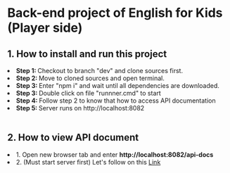 # Back-end project of English for Kids (Player side)

## 1. How to install and run this project

<li><b>Step 1: </b>Checkout to branch "dev" and clone sources first.</li>
<li><b>Step 2: </b>Move to cloned sources and open terminal.</li>
<li><b>Step 3: </b>Enter "npm i" and wait until all dependencies are downloaded.</li>
<li><b>Step 3: </b>Double click on file "runnner.cmd" to start</li>
<li><b>Step 4: </b>Follow step 2 to know that how to access API documentation</li>
<li><b>Step 5: </b>Server runs on http://localhost:8082</li>

</br>

## 2. How to view API document

<li>1. Open new browser tab and enter <b>http://localhost:8082/api-docs</b></li>

<li>2. (Must start server first) Let's follow on this
<a target="_blank" href="http://localhost:8082/api-docs">Link</a></li>
